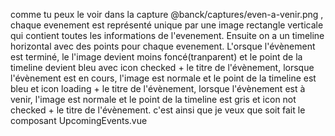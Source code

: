 comme tu peux le voir dans la capture @banck/captures/even-a-venir.png , chaque evenement est représenté unique par une image rectangle verticale qui contient toutes les informations de l'evenement. Ensuite on a un timeline horizontal avec des points pour chaque evenement. L'orsque l'évènement est terminé, le l'image devient moins foncé(tranparent) et le point de la timeline devient bleu avec icon checked  + le titre de l'évènement, lorsque l'évènement est en cours, l'image est normale et le point de la timeline est bleu et icon loading  + le titre de l'évènement, lorsque l'évènement est à venir, l'image est normale et le point de la timeline est gris et icon not checked + le titre de l'évènement.
c'est ainsi que je veux que soit fait le composant UpcomingEvents.vue